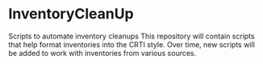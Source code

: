 # InventoryCleanUp
Scripts to automate inventory cleanups
This repository will contain scripts that help format inventories into the CRTI style. Over time, new scripts will be added to work with inventories from various sources.
